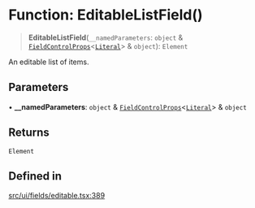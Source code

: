 # Function: EditableListField()

> **EditableListField**(`__namedParameters`: `object` & [`FieldControlProps`](../interfaces/FieldControlProps.md)\<[`Literal`](../../expressions/type-aliases/Literal.md)\> & `object`): `Element`

An editable list of items.

## Parameters

• **\_\_namedParameters**: `object` & [`FieldControlProps`](../interfaces/FieldControlProps.md)\<[`Literal`](../../expressions/type-aliases/Literal.md)\> & `object`

## Returns

`Element`

## Defined in

[src/ui/fields/editable.tsx:389](https://github.com/blacksmithgu/datacore/blob/b2f12b09abf3864956181ba4f5c7075bc281ce27/src/ui/fields/editable.tsx#L389)
